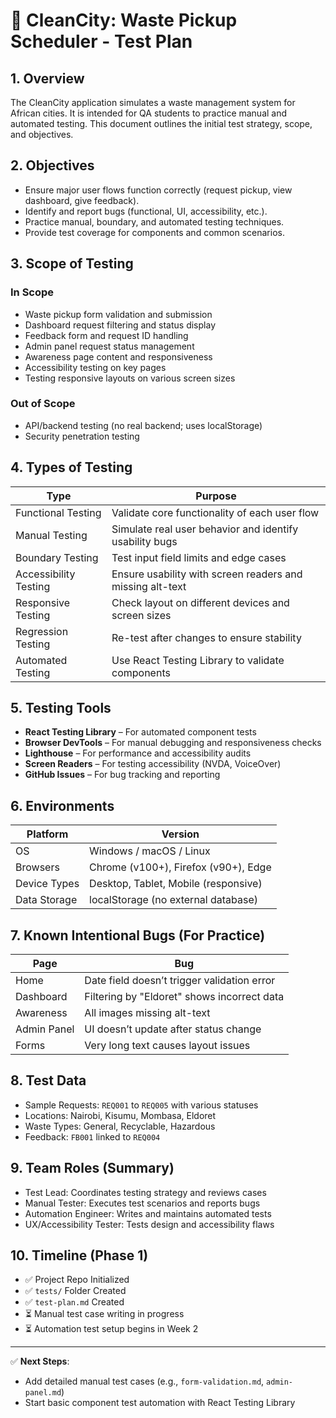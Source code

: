# 🧪 CleanCity: Waste Pickup Scheduler - Test Plan

## 1. Overview
The CleanCity application simulates a waste management system for African cities. It is intended for QA students to practice manual and automated testing. This document outlines the initial test strategy, scope, and objectives.

## 2. Objectives
- Ensure major user flows function correctly (request pickup, view dashboard, give feedback).
- Identify and report bugs (functional, UI, accessibility, etc.).
- Practice manual, boundary, and automated testing techniques.
- Provide test coverage for components and common scenarios.

## 3. Scope of Testing

### In Scope
- Waste pickup form validation and submission
- Dashboard request filtering and status display
- Feedback form and request ID handling
- Admin panel request status management
- Awareness page content and responsiveness
- Accessibility testing on key pages
- Testing responsive layouts on various screen sizes

### Out of Scope
- API/backend testing (no real backend; uses localStorage)
- Security penetration testing

## 4. Types of Testing
| Type | Purpose |
|------|---------|
| Functional Testing | Validate core functionality of each user flow |
| Manual Testing | Simulate real user behavior and identify usability bugs |
| Boundary Testing | Test input field limits and edge cases |
| Accessibility Testing | Ensure usability with screen readers and missing alt-text |
| Responsive Testing | Check layout on different devices and screen sizes |
| Regression Testing | Re-test after changes to ensure stability |
| Automated Testing | Use React Testing Library to validate components |

## 5. Testing Tools
- **React Testing Library** – For automated component tests
- **Browser DevTools** – For manual debugging and responsiveness checks
- **Lighthouse** – For performance and accessibility audits
- **Screen Readers** – For testing accessibility (NVDA, VoiceOver)
- **GitHub Issues** – For bug tracking and reporting

## 6. Environments
| Platform | Version |
|----------|---------|
| OS | Windows / macOS / Linux |
| Browsers | Chrome (v100+), Firefox (v90+), Edge |
| Device Types | Desktop, Tablet, Mobile (responsive) |
| Data Storage | localStorage (no external database) |

## 7. Known Intentional Bugs (For Practice)
| Page | Bug |
|------|-----|
| Home | Date field doesn’t trigger validation error |
| Dashboard | Filtering by "Eldoret" shows incorrect data |
| Awareness | All images missing alt-text |
| Admin Panel | UI doesn’t update after status change |
| Forms | Very long text causes layout issues |

## 8. Test Data
- Sample Requests: `REQ001` to `REQ005` with various statuses
- Locations: Nairobi, Kisumu, Mombasa, Eldoret
- Waste Types: General, Recyclable, Hazardous
- Feedback: `FB001` linked to `REQ004`

## 9. Team Roles (Summary)
- Test Lead: Coordinates testing strategy and reviews cases
- Manual Tester: Executes test scenarios and reports bugs
- Automation Engineer: Writes and maintains automated tests
- UX/Accessibility Tester: Tests design and accessibility flaws

## 10. Timeline (Phase 1)
- ✅ Project Repo Initialized
- ✅ `tests/` Folder Created
- ✅ `test-plan.md` Created
- ⏳ Manual test case writing in progress
- ⏳ Automation test setup begins in Week 2

---

✅ **Next Steps**:
- Add detailed manual test cases (e.g., `form-validation.md`, `admin-panel.md`)
- Start basic component test automation with React Testing Library

